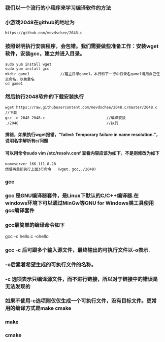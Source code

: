 ### 我们以一个流行的小程序来学习编译软件的方法
### 小游戏2048在github的地址为   
    https://github.com/mevdschee/2048.c
### 按照说明执行安装程序，会包错。我们需要做些准备工作：安装wget软件，安装gcc，建立并进入目录。
    sudo yum install wget
    sudo yum install gcc
    mkdir game1              //建立目录game1。本行和下一行中目录名game1请用自己任意命名，以免重名
    cd game1
### 然后执行2048软件的下载安装执行
    wget https://raw.githubusercontent.com/mevdschee/2048.c/master/2048.c    //下载
    gcc -o 2048 2048.c                            //编译安装
    ./2048                                        //执行
#### 排错，如果执行wget报错，“failed: Temporary failure in name resolution.”，说明名字解析有c/问题
#### 可以用命令sudo vim /etc/resolv.conf 查看内容应该为如下，不是则修改为如下
    nameserver 166.111.8.28
    然后再重新执行上面3行命令  （wget，gcc,./2048)
### gcc
### gcc 是GNU编译器套件，是Linux下默认的C/C++编译器.在windows环境下可以通过MinGw等GNU for Windows类工具使用gcc编译套件

### gcc最简单的编译命令如下

gcc -c hello.c -ohello

### gcc -c 后可跟多个输入源文件，最终输出的可执行文件以-o表示.
### -o后紧着希望生成的可执行文件的名称。
### -c 选项表示只编译源文件，而不进行链接，所以对于链接中的错误是无法发现的
### 如果不使用-c选项则仅仅生成一个可执行文件，没有目标文件。更常用的编译方式是make cmake
### make
### cmake
